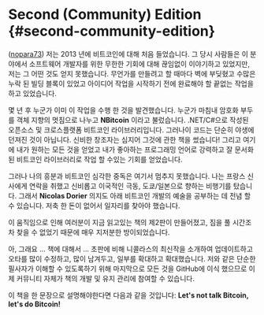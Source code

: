 # Second (Community) Edition {#second-community-edition}

([nopara73](https://github.com/nopara73)) 저는 2013 년에 비트코인에 대해 처음 들었습니다. 그 당시 사람들은 이 분야에서 소프트웨어 개발자를 위한 무한한 기회에 대해 끊임없이 이야기하고 있었지만, 저는 그 어떤 것도 얻지 못했습니다. 무언가를 만들려고 할 때마다 벽에 부딪혔고 수많은 누락 된 빌딩 블록이 있었고 아이디어 작업을 시작하기 전에 완료해야 할 끝없는 작업을 하고 있었습니다.

몇 년 후 누군가 이미 이 작업을 수행 한 것을 발견했습니다. 누군가 마침내 암호화 부두를 객체 지향의 멋짐으로 나누고 **NBitcoin** 이라고 불렀습니다. .NET/C#으로 작성된 오픈소스 및 크로스플랫폼 비트코인 라이브러리입니다. 그러나이 코드는 단순히 야생에 던져진 것이 아닙니다. 신비한 창조자는 심지어 그것에 관한 책을 썼습니다! 그리고 여기에 내가 원하는 모든 것을 얻었고 내가 좋아하는 프로그래밍 언어로 강력하고 잘 문서화 된 비트코인 라이브러리로 작업 할 수있는 기회를 얻었습니다.

그러나 나의 흥분과 비트코인 심각한 중독은 여기서 멈추지 못했습니다. 나는 프랑스 신사에게 연락을 취했고 신비롭고 이국적인 극동, 도쿄/일본으로 향하는 비행기를 탔습니다. 그래서 **Nicolas Dorier** 의지도 아래 비트코인 개발의 예술을 공부하는 데 전념 할 수 있습니다. 저축 한 돈이 없어서 일자리를 찾아야 했습니다.

이 움직임으로 인해 여러분이 지금 읽고있는 책의 제2판이 만들어졌고, 짐을 풀 시간조차 찾을 수 없었기 때문에 매우 지저분한 방이되었습니다.

아, 그래요 ... 책에 대해서 ... 초판에 비해 니콜라스의 최신작을 소개하여 업데이트하고 오타를 많이 수정하고, 많이 남겨두고, 일부를 확대하고 확대했습니다. 저와 같은 단순한 필사자가 이해할 수 있도록하기 위해 마지막으로 모든 것을 GitHub에 이식 했으므로 이제 커뮤니티 자체가 책의 개발 및 유지 관리에 참여할 수 있습니다.

이 책을 한 문장으로 설명해야한다면 다음과 같을 것입니다: **Let's not talk Bitcoin, let's do Bitcoin!**
